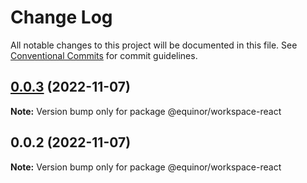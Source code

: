 # Change Log

All notable changes to this project will be documented in this file.
See [Conventional Commits](https://conventionalcommits.org) for commit guidelines.

## [0.0.3](https://github.com/equinor/fusion-workspace/compare/@equinor/workspace-react@0.0.2...@equinor/workspace-react@0.0.3) (2022-11-07)

**Note:** Version bump only for package @equinor/workspace-react

## 0.0.2 (2022-11-07)

**Note:** Version bump only for package @equinor/workspace-react
